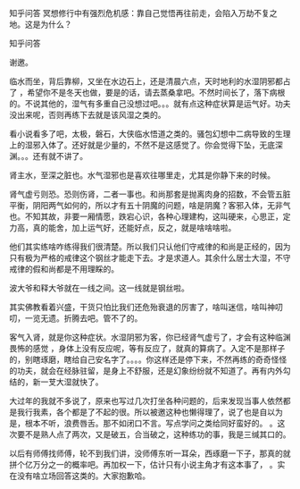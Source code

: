  
 知乎问答 冥想修行中有强烈危机感：靠自己觉悟再往前走，会陷入万劫不复之地。这是为什么？ 
 
 
 
 
 
 知乎问答 
 
 

 

 谢邀。

 

 

 临水而坐，背后靠柳，又坐在水边石上，还是清晨六点，天时地利的水湿阴邪都占了 ，希望你不是冬天也做，要是的话，请去蒸桑拿吧。不然时间长了，落下病根的。不说其他的，湿气有多重自己没想过吧。。。就有点这种症状算是运气好。功夫没出来呢，否则再练下去就是该风湿之类的。

 

 看小说看多了吧，太极，磐石，大侠临水悟道之类的。骚包幻想中二病导致的生理上的湿邪入体了。还好就是少量的，不然不是这感觉了。你会觉得下坠，无底深渊。。。还有就不讲了。

 

 肾主水，至深之脏也。水气湿邪也是喜欢往哪里走，尤其是你静下来的时候。

 

 肾气虚亏则恐。恐则伤肾，二者一事也。和尚那套是抛离肉身的招数，不会管五脏平衡，阴阳两气如何的，所以才有五十阴魔的问题，啥是阴魔？客邪入体，无非气也。不知其故，非要一厢情愿，跌宕心识，各种心理建构，这叫硬来，心思正，定力高，真的能舍，加上运气好，还能好点，反之，就是啥啥啥啦。

 

 他们其实练啥咋练得我们很清楚。所以我们只认他们守戒律的和尚是正经的，因为只有极为严格的戒律这个钢丝才能走下去。才是求道人。其余什么居士大湿，不守戒律的假和尚都是不用理睬的。

 波大爷和释大爷就在一线之间。这一线就是钢丝啦。 

 

 其实佛教看着兴盛，干货只怕比我们还危殆衰退的厉害了，啥叫迷信，啥叫神叨叨，一览无遗。折腾去吧。管不了的。

 

 客气入肾，就是你这种症状。水湿阴邪为客，你已经肾气虚亏了，才会有这种临渊畏怖的感觉 ，身体上没有反应呢，等有反应了，就真的算病了。入定不是那样子的，别瞎琢磨，瞎给自己安名字了。。。。你这样还是停下来，不然再练的奇奇怪怪的功夫，就会在经脉驻留，是身上不舒服，还是幻象纷纷就不知道了。再有内外勾结的，新一芆大湿就快了。

 

 大过年的我就不多说了，原来也写过几次打坐各种问题的，后来发现当事人依然都是我行我素，各个都是了不起的很。所以被邀这种也懒得理了，说了也是自以为是，根本不听，浪费唇舌。那不如闭口不言。写点学问之类给同好蛮好的。 。这次要不是熟人点了两次，又是破五，合当破之，这种练功的事，我是三缄其口的。

 

 以后有师傅找师傅，轮不到我们讲，没师傅东听一耳朵，西琢磨一下子，那真的就拼个亿万分之一的概率吧。再加权一下，估计只有小说主角才有这本事了， 。实在没有啥立场回答这类的。大家抱歉哈。 